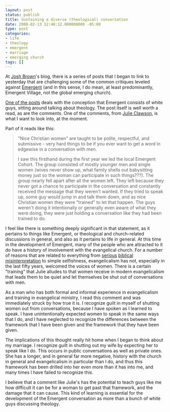```yaml
---
layout: post
status: publish
title: Sustaining a diverse (theological) conversation
date: 2008-02-13 12:48:12.000000000 -05:00
type: post
categories:
- life
- theology
- emergent
- marriage
- emerging church
tags: []
---
```

At <a href="http://www.iamjoshbrown.com">Josh Brown</a>'s blog, there is a series of posts that I began to link to yesterday that are challenging some of the common critiques leveled against <a href="http://emergentvillage.org/">Emergent</a> (and in this sense, I do mean, at least predominantly, Emergent Village, not the global emerging church).

<a href="http://www.iamjoshbrown.com/blog/2008/02/11/challenging-the-critiques-of-emergent-white-mans-world/">One of the posts</a> deals with the conception that Emergent consists of white guys, sitting around talking about theology. The post itself is well worth a read, as are the comments. One of the comments, from <a href="http://julieclawson.com/">Julie Clawson</a>, is what I want to look into, at the moment.

Part of it reads like this:
<blockquote><p>"Nice Christian women" are taught to be polite, respectful, and submissive - very hard things to be if you ever want to get a word in edgewise in a conversation with men.</p>
<p>I saw this firsthand during the first year we led the local Emergent Cohort. The group consisted of mostly younger men and single women (wives never show up, what family shells out babysitting money just so the woman can participate in such things???). The group nearly fell apart after all the women left. They left because they never got a chance to participate in the conversation and constantly received the message that they weren&#39;t wanted. If they tried to speak up, some guy would jump in and talk them down, and as nice Christian women they were "trained" to let that happen. The guys weren&#39;t doing it intentionally or generally even aware of what they were doing, they were just holding a conversation like they had been trained to do.</p></blockquote>
I feel like there is something deeply significant in that statement, as it pertains to things like Emergent, or theological and church-related discussions in general, and also as it pertains to life in general. At this time in the development of Emergent, many of the people who are attracted to it do have a history of involvement with the evangelical church. For a number of reasons that are related to everything from <a href="http://www.christian-thinktank.com/fem06.html">serious</a> <a href="http://www.christian-thinktank.com/fem08.html">biblical</a> <a href="http://www.christian-thinktank.com/fem09.html">misinterpretation</a> to simple selfishness, evangelicalism has not, especially in the last fifty years, welcomed the voices of women. There is a certain "training" that Julie alludes to that women receive in modern evangelicalism that leads them to be quiet and let themselves be shut out of conversations with men.

As a man who has both formal and informal experience in evangelicalism and training in evangelical ministry, I read this comment and was immediately struck by how true it is. I recognize guilt in myself of shutting women out from conversations, because I have spoken as I learned to speak. I have unintentionally expected women to speak in the same ways that I do, and I have neglected to recognize the differences between the framework that I have been given and the framework that they have been given.

The implications of this thought really hit home when I began to think about my marriage. I recognize guilt in shutting out my wife by expecting her to speak like I do. This occurs in public conversations as well as private ones. She has a longer, and in general far more negative, history with the church in general and evangelicalism in particular than I do, and thus this framework has been drilled into her even more than it has into me, and many times I have failed to recognize this.

I believe that a comment like Julie's has the potential to teach guys like me how difficult it can be for a woman to get past that framework, and the damage that it can cause. This kind of learning is essential for the development of the Emergent conversation as more than a bunch of white guys discussing theology.
